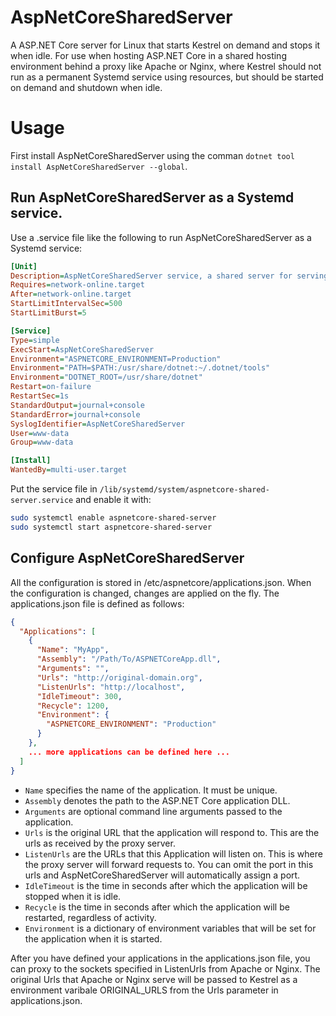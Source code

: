 # AspNetCoreSharedServer
A ASP.NET Core server for Linux that starts Kestrel on demand and stops it when idle. For use when hosting
ASP.NET Core in a shared hosting environment behind a proxy like Apache or Nginx, where Kestrel should not 
run as a permanent Systemd service using resources, but should be started on demand and shutdown when idle. 

# Usage
First install AspNetCoreSharedServer using the comman `dotnet tool install AspNetCoreSharedServer --global`.

## Run AspNetCoreSharedServer as a Systemd service.
Use a .service file like the following to run AspNetCoreSharedServer as a Systemd service:
```ini
[Unit]
Description=AspNetCoreSharedServer service, a shared server for serving ASP.NET Core applications over a proxy.
Requires=network-online.target
After=network-online.target
StartLimitIntervalSec=500
StartLimitBurst=5

[Service]
Type=simple
ExecStart=AspNetCoreSharedServer
Environment="ASPNETCORE_ENVIRONMENT=Production"
Environment="PATH=$PATH:/usr/share/dotnet:~/.dotnet/tools"
Environment="DOTNET_ROOT=/usr/share/dotnet"
Restart=on-failure
RestartSec=1s
StandardOutput=journal+console
StandardError=journal+console
SyslogIdentifier=AspNetCoreSharedServer
User=www-data
Group=www-data

[Install]
WantedBy=multi-user.target
```

Put the service file in `/lib/systemd/system/aspnetcore-shared-server.service` and enable it with:
```bash
sudo systemctl enable aspnetcore-shared-server
sudo systemctl start aspnetcore-shared-server
```

## Configure AspNetCoreSharedServer
All the configuration is stored in /etc/aspnetcore/applications.json.
When the configuration is changed, changes are applied on the fly. The applications.json file is defined as follows:
```json
{
  "Applications": [
    {
      "Name": "MyApp",
      "Assembly": "/Path/To/ASPNETCoreApp.dll",
      "Arguments": "",
      "Urls": "http://original-domain.org",
      "ListenUrls": "http://localhost",
      "IdleTimeout": 300,
      "Recycle": 1200,
      "Environment": {
        "ASPNETCORE_ENVIRONMENT": "Production"
      }
    }, 
    ... more applications can be defined here ...
  ]
}
```
- `Name` specifies the name of the application. It must be unique.
- `Assembly` denotes the path to the ASP.NET Core application DLL.
- `Arguments` are optional command line arguments passed to the application.
- `Urls` is the original URL that the application will respond to. This are the urls as received by the proxy server.
- `ListenUrls` are the URLs that this Application will listen on. This is where the proxy server will forward requests to.
  You can omit the port in this urls and AspNetCoreSharedServer will automatically assign a port.
- `IdleTimeout` is the time in seconds after which the application will be stopped when it is idle.
- `Recycle` is the time in seconds after which the application will be restarted, regardless of activity.
- `Environment` is a dictionary of environment variables that will be set for the application when it is started.

After you have defined your applications in the applications.json file, you can proxy to the sockets specified in ListenUrls 
from Apache or Nginx. The original Urls that Apache or Nginx serve will be passed to Kestrel as a environment varibale
ORIGINAL_URLS from the Urls parameter in applications.json.